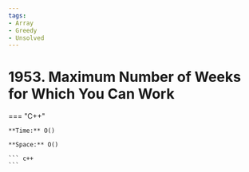 ```yaml
---
tags:
- Array
- Greedy
- Unsolved
---
```



# 1953. Maximum Number of Weeks for Which You Can Work

=== "C++"

    **Time:** O()

    **Space:** O()

    ``` c++
    ```